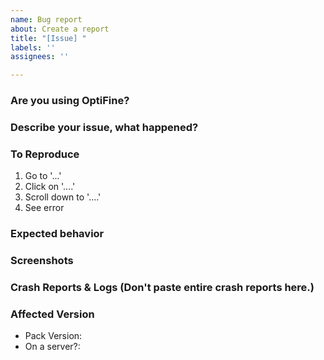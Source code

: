 ```yaml
---
name: Bug report
about: Create a report
title: "[Issue] "
labels: ''
assignees: ''

---
```


<!-- NOTE! BEFORE REPORTING HERE- REPORT IT TO THE MOD AUTHOR IF YOU CAN IDENTIFY WHICH MOD CAUSED THE CRASH. -->

### Are you using OptiFine?
<!-- Please verify the issue without it before reporting. And If not ignore and delete this part. -->

### Describe your issue, what happened?
<!-- A clear and concise description of what the bug is. -->

### To Reproduce
<!-- Steps to reproduce the issue/error/crash, (steps can be edited): -->
1. Go to '...'
2. Click on '....'
3. Scroll down to '....'
4. See error

### Expected behavior
<!-- A clear and concise description of what you expected to happen. -->

### Screenshots
<!-- If applicable, add screenshots to help explain your problem. -->

### Crash Reports & Logs (Don't paste entire crash reports here.)
<!-- If applicable, upload your Crash-reports help explain your problem. --> 
<!-- Use sites like: Paste.ee, Pastebin.com & Hastebin.com, Gists Github. -->

### Affected Version
<!-- (Do *not* use "latest"): -->
- Pack Version: 
- On a server?:
